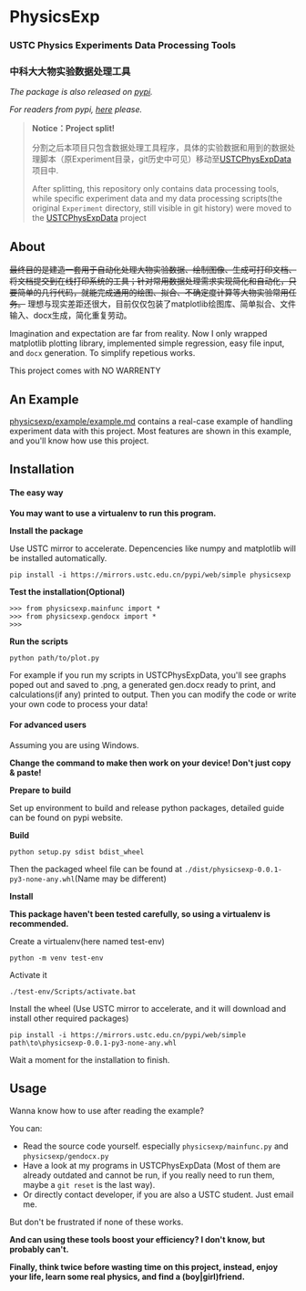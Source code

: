 # PhysicsExp
### USTC Physics Experiments Data Processing Tools

### 中科大大物实验数据处理工具

*The package is also released on [pypi](https://pypi.org/project/physicsexp/).*

*For readers from pypi, [here](https://github.com/ustcpetergu/PhysicsExp) please.*


> **Notice：Project split!**
>
> 分割之后本项目只包含数据处理工具程序，具体的实验数据和用到的数据处理脚本（原Experiment目录，git历史中可见）移动至[USTCPhysExpData](https://github.com/ustcpetergu/USTCPhysExpData)项目中.
>
> After splitting, this repository only contains data processing tools, while specific experiment data and my data processing scripts(the original `Experiment` directory, still visible in git history) were moved to the [USTCPhysExpData](https://github.com/ustcpetergu/USTCPhysExpData) project

## About

~~最终目的是建造一套用于自动化处理大物实验数据、绘制图像、生成可打印文档、将文档提交到在线打印系统的工具；针对常用数据处理需求实现简化和自动化，只要简单的几行代码，就能完成通用的绘图、拟合、不确定度计算等大物实验常用任务。~~
理想与现实差距还很大，目前仅仅包装了matplotlib绘图库、简单拟合、文件输入、docx生成，简化重复劳动。

Imagination and expectation are far from reality. Now I only wrapped matplotlib plotting library, implemented simple regression, easy file input, and `docx` generation. To simplify repetious works. 

This project comes with NO WARRENTY

## An Example

[physicsexp/example/example.md](./physicsexp/example/example.md) contains a real-case example of handling experiment data with this project. Most features are shown in this example, and you'll know how use this project. 


## Installation

#### The easy way 

**You may want to use a virtualenv to run this program.**

**Install the package**

 Use USTC mirror to accelerate. Depencencies like numpy and matplotlib will be installed automatically. 

```
pip install -i https://mirrors.ustc.edu.cn/pypi/web/simple physicsexp
```

**Test the installation(Optional)**

```
>>> from physicsexp.mainfunc import *
>>> from physicsexp.gendocx import *
>>>
```

**Run the scripts**

```
python path/to/plot.py
```

For example if you run my scripts in USTCPhysExpData, you'll see graphs poped out and saved to .png, a generated gen.docx ready to print, and calculations(if any) printed to output. Then you can modify the code or write your own code to process your data!

#### For advanced users 

Assuming you are using Windows. 

**Change the command to make then work on your device! Don't just copy & paste!**

 **Prepare to build**

Set up environment to build and release python packages, detailed guide can be found on pypi website. 

**Build**

```
python setup.py sdist bdist_wheel
```

Then the packaged wheel file can be found at `./dist/physicsexp-0.0.1-py3-none-any.whl`(Name may be different)

**Install**

**This package haven't been tested carefully, so using a virtualenv is recommended.**

Create a virtualenv(here named test-env)

```
python -m venv test-env
```

Activate it

```
./test-env/Scripts/activate.bat
```

Install the wheel (Use USTC mirror to accelerate, and it will download and install other required packages)

```
pip install -i https://mirrors.ustc.edu.cn/pypi/web/simple path\to\physicsexp-0.0.1-py3-none-any.whl
```

Wait a moment for the installation to finish.

## Usage

Wanna know how to use after reading the example? 

You can: 

- Read the source code yourself. especially `physicsexp/mainfunc.py` and `physicsexp/gendocx.py`
- Have a look at my programs in USTCPhysExpData (Most of them are already outdated and cannot be run, if you really need to run them, maybe a `git reset` is the last way). 
- Or directly contact developer, if you are also a USTC student. Just email me. 

But don't be frustrated if none of these works. 

**And can using these tools boost your efficiency? I don't know, but probably can't.**

**Finally, think twice before wasting time on this project, instead, enjoy your life, learn some real physics, and find a (boy|girl)friend.**

